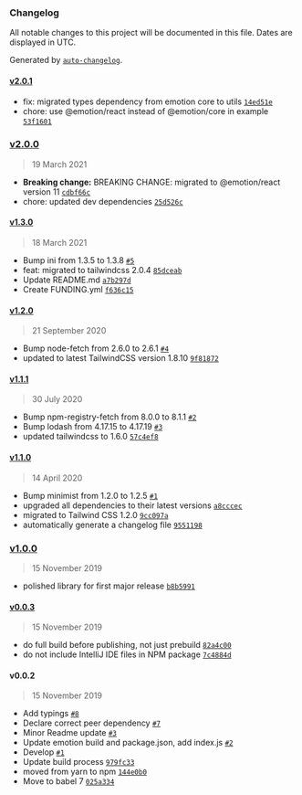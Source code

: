 ### Changelog

All notable changes to this project will be documented in this file. Dates are displayed in UTC.

Generated by [`auto-changelog`](https://github.com/CookPete/auto-changelog).

#### [v2.0.1](https://github.com/flogy/emotion-tailwind-preflight/compare/v2.0.0...v2.0.1)

- fix: migrated types dependency from emotion core to utils [`14ed51e`](https://github.com/flogy/emotion-tailwind-preflight/commit/14ed51eb03f40554f682f344fa05d337d344c701)
- chore: use @emotion/react instead of @emotion/core in example [`53f1601`](https://github.com/flogy/emotion-tailwind-preflight/commit/53f160125b41c955db2a3c4a8a439dde54f0f5e7)

### [v2.0.0](https://github.com/flogy/emotion-tailwind-preflight/compare/v1.3.0...v2.0.0)

> 19 March 2021

- **Breaking change:** BREAKING CHANGE: migrated to @emotion/react version 11 [`cdbf66c`](https://github.com/flogy/emotion-tailwind-preflight/commit/cdbf66c3369c088a0649a233e321ea41b49317be)
- chore: updated dev dependencies [`25d526c`](https://github.com/flogy/emotion-tailwind-preflight/commit/25d526c873670be8df843115e078e14c6dcfe9cf)

#### [v1.3.0](https://github.com/flogy/emotion-tailwind-preflight/compare/v1.2.0...v1.3.0)

> 18 March 2021

- Bump ini from 1.3.5 to 1.3.8 [`#5`](https://github.com/flogy/emotion-tailwind-preflight/pull/5)
- feat: migrated to tailwindcss 2.0.4 [`85dceab`](https://github.com/flogy/emotion-tailwind-preflight/commit/85dceab06882e1f307e1e4b6000071b850d921fe)
- Update README.md [`a7b297d`](https://github.com/flogy/emotion-tailwind-preflight/commit/a7b297dcdc1b14052b655ea58051c977c8bb2cb6)
- Create FUNDING.yml [`f636c15`](https://github.com/flogy/emotion-tailwind-preflight/commit/f636c157ff6cee47ba9455daf239a74dd3c5bca8)

#### [v1.2.0](https://github.com/flogy/emotion-tailwind-preflight/compare/v1.1.1...v1.2.0)

> 21 September 2020

- Bump node-fetch from 2.6.0 to 2.6.1 [`#4`](https://github.com/flogy/emotion-tailwind-preflight/pull/4)
- updated to latest TailwindCSS version 1.8.10 [`9f81872`](https://github.com/flogy/emotion-tailwind-preflight/commit/9f818727b8fb597599166a840fc10de8ff3fe042)

#### [v1.1.1](https://github.com/flogy/emotion-tailwind-preflight/compare/v1.1.0...v1.1.1)

> 30 July 2020

- Bump npm-registry-fetch from 8.0.0 to 8.1.1 [`#2`](https://github.com/flogy/emotion-tailwind-preflight/pull/2)
- Bump lodash from 4.17.15 to 4.17.19 [`#3`](https://github.com/flogy/emotion-tailwind-preflight/pull/3)
- updated tailwindcss to 1.6.0 [`57c4ef8`](https://github.com/flogy/emotion-tailwind-preflight/commit/57c4ef86d8bf2db526994e9a9de936ece2306c75)

#### [v1.1.0](https://github.com/flogy/emotion-tailwind-preflight/compare/v1.0.0...v1.1.0)

> 14 April 2020

- Bump minimist from 1.2.0 to 1.2.5 [`#1`](https://github.com/flogy/emotion-tailwind-preflight/pull/1)
- upgraded all dependencies to their latest versions [`a8cccec`](https://github.com/flogy/emotion-tailwind-preflight/commit/a8cccec066e332c943dbdff2c75e993523df33d7)
- migrated to Tailwind CSS 1.2.0 [`9cc097a`](https://github.com/flogy/emotion-tailwind-preflight/commit/9cc097a31323d31873ebddc0b64d2fabc45c314c)
- automatically generate a changelog file [`9551198`](https://github.com/flogy/emotion-tailwind-preflight/commit/9551198ee06a0d0a60390b05ac543041b1215e60)

### [v1.0.0](https://github.com/flogy/emotion-tailwind-preflight/compare/v0.0.3...v1.0.0)

> 15 November 2019

- polished library for first major release [`b8b5991`](https://github.com/flogy/emotion-tailwind-preflight/commit/b8b5991162736a31e77447c94c69a96ba2771165)

#### [v0.0.3](https://github.com/flogy/emotion-tailwind-preflight/compare/v0.0.2...v0.0.3)

> 15 November 2019

- do full build before publishing, not just prebuild [`82a4c00`](https://github.com/flogy/emotion-tailwind-preflight/commit/82a4c009e012b42fbcbf00b651be30fbbf226de4)
- do not include IntelliJ IDE files in NPM package [`7c4884d`](https://github.com/flogy/emotion-tailwind-preflight/commit/7c4884d714470d99e13b1f8c14278c0a71b19bb9)

#### v0.0.2

> 15 November 2019

- Add typings [`#8`](https://github.com/flogy/emotion-tailwind-preflight/pull/8)
- Declare correct peer dependency [`#7`](https://github.com/flogy/emotion-tailwind-preflight/pull/7)
- Minor Readme update [`#3`](https://github.com/flogy/emotion-tailwind-preflight/pull/3)
- Update emotion build and package.json, add index.js [`#2`](https://github.com/flogy/emotion-tailwind-preflight/pull/2)
- Develop [`#1`](https://github.com/flogy/emotion-tailwind-preflight/pull/1)
- Update build process [`979fc33`](https://github.com/flogy/emotion-tailwind-preflight/commit/979fc33480d6561aade81c03426768c8bed06476)
- moved from yarn to npm [`144e0b0`](https://github.com/flogy/emotion-tailwind-preflight/commit/144e0b0f782b4cefda945856eca23c4bfd814054)
- Move to babel 7 [`025a334`](https://github.com/flogy/emotion-tailwind-preflight/commit/025a3342d7da3110907d6899b851244a2c717966)
